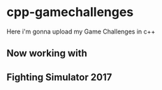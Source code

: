 # cpp-gamechallenges
Here i'm gonna upload my Game Challenges in c++

Now working with
-------------------
Fighting Simulator 2017
-------------------
